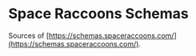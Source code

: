 # Space Raccoons Schemas

Sources of [https://schemas.spaceraccoons.com/](https://schemas.spaceraccoons.com/).
